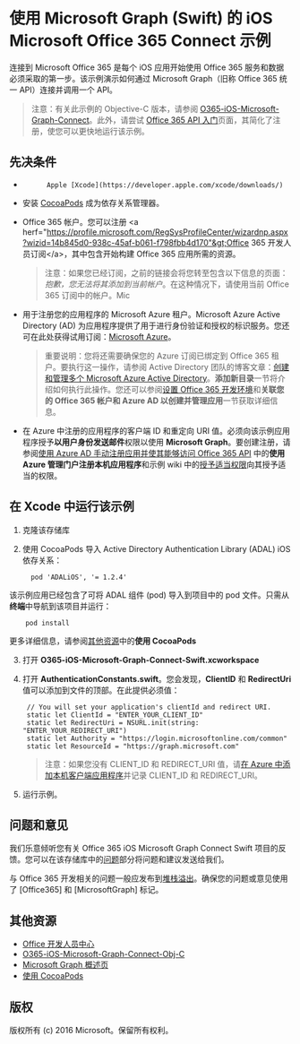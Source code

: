 # 使用 Microsoft Graph (Swift) 的 iOS Microsoft Office 365 Connect 示例

连接到 Microsoft Office 365 是每个 iOS 应用开始使用 Office 365 服务和数据必须采取的第一步。该示例演示如何通过 Microsoft Graph（旧称 Office 365 统一 API）连接并调用一个 API。

> 注意：有关此示例的 Objective-C 版本，请参阅 [O365-iOS-Microsoft-Graph-Connect](https://github.com/OfficeDev/O365-iOS-Microsoft-Graph-Connect)。此外，请尝试 [Office 365 API 入门](http://dev.office.com/getting-started/office365apis?platform=option-ios#setup)页面，其简化了注册，使您可以更快地运行该示例。
 
## 先决条件
* 
            Apple [Xcode](https://developer.apple.com/xcode/downloads/)
* 安装 [CocoaPods](https://guides.cocoapods.org/using/using-cocoapods.html) 成为依存关系管理器。
* Office 365 帐户。您可以注册 &lt;a herf="https://profile.microsoft.com/RegSysProfileCenter/wizardnp.aspx?wizid=14b845d0-938c-45af-b061-f798fbb4d170"&gt;Office 365 开发人员订阅&lt;/a&gt;，其中包含开始构建 Office 365 应用所需的资源。

     > 注意：如果您已经订阅，之前的链接会将您转至包含以下信息的页面：*抱歉，您无法将其添加到当前帐户*。在这种情况下，请使用当前 Office 365 订阅中的帐户。Mic
* 用于注册您的应用程序的 Microsoft Azure 租户。Microsoft Azure Active Directory (AD) 为应用程序提供了用于进行身份验证和授权的标识服务。您还可在此处获得试用订阅：[Microsoft Azure](https://account.windowsazure.com/SignUp)。

     > 重要说明：您将还需要确保您的 Azure 订阅已绑定到 Office 365 租户。要执行这一操作，请参阅 Active Directory 团队的博客文章：[创建和管理多个 Microsoft Azure Active Directory](http://blogs.technet.com/b/ad/archive/2013/11/08/creating-and-managing-multiple-windows-azure-active-directories.aspx)。**添加新目录**一节将介绍如何执行此操作。您还可以参阅[设置 Office 365 开发环境](https://msdn.microsoft.com/office/office365/howto/setup-development-environment#bk_CreateAzureSubscription)和**关联您的 Office 365 帐户和 Azure AD 以创建并管理应用**一节获取详细信息。
      
* 在 Azure 中注册的应用程序的客户端 ID 和重定向 URI 值。必须向该示例应用程序授予**以用户身份发送邮件**权限以使用 **Microsoft Graph**。要创建注册，请参阅[使用 Azure AD 手动注册应用并使其能够访问 Office 365 API](https://msdn.microsoft.com/en-us/office/office365/howto/add-common-consent-manually) 中的**使用 Azure 管理门户注册本机应用程序**和示例 wiki 中的[授予适当权限](https://github.com/OfficeDev/O365-iOS-Microsoft-Graph-Connect/wiki/Grant-permissions-to-the-Connect-application-in-Azure)向其授予适当的权限。


       
## 在 Xcode 中运行该示例

1. 克隆该存储库
2. 使用 CocoaPods 导入 Active Directory Authentication Library (ADAL) iOS 依存关系：
        
	     pod 'ADALiOS', '= 1.2.4'

 该示例应用已经包含了可将 ADAL 组件 (pod) 导入到项目中的 pod 文件。只需从**终端**中导航到该项目并运行： 
        
        pod install
        
   更多详细信息，请参阅[其他资源](#AdditionalResources)中的**使用 CocoaPods**
  
3. 打开 **O365-iOS-Microsoft-Graph-Connect-Swift.xcworkspace**
4. 打开 **AuthenticationConstants.swift**。您会发现，**ClientID** 和 **RedirectUri** 值可以添加到文件的顶部。在此提供必须值：

        // You will set your application's clientId and redirect URI.
    	static let ClientId = "ENTER_YOUR_CLIENT_ID"
    	static let RedirectUri = NSURL.init(string: "ENTER_YOUR_REDIRECT_URI")
    	static let Authority = "https://login.microsoftonline.com/common"
    	static let ResourceId = "https://graph.microsoft.com"
    
    > 注意：如果您没有 CLIENT_ID 和 REDIRECT_URI 值，请[在 Azure 中添加本机客户端应用程序](https://msdn.microsoft.com/library/azure/dn132599.aspx#BKMK_Adding)并记录 CLIENT\_ID 和 REDIRECT_URI。

5. 运行示例。


## 问题和意见

我们乐意倾听您有关 Office 365 iOS Microsoft Graph Connect Swift 项目的反馈。您可以在该存储库中的[问题](https://github.com/OfficeDev/O365-iOS-Microsoft-Graph-Connect-Swift/issues)部分将问题和建议发送给我们。

与 Office 365 开发相关的问题一般应发布到[堆栈溢出](http://stackoverflow.com/questions/tagged/Office365+API)。确保您的问题或意见使用了 [Office365] 和 [MicrosoftGraph] 标记。


## 其他资源

* [Office 开发人员中心](http://dev.office.com/)
* [O365-iOS-Microsoft-Graph-Connect-Obj-C](https://github.com/OfficeDev/O365-iOS-Microsoft-Graph-Connect)
* [Microsoft Graph 概述页](https://graph.microsoft.io)
* [使用 CocoaPods](https://guides.cocoapods.org/using/using-cocoapods.html)

## 版权
版权所有 (c) 2016 Microsoft。保留所有权利。



